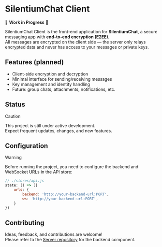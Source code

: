 # SilentiumChat Client

🚧 **Work in Progress** 🚧

SilentiumChat Client is the front-end application for **SilentiumChat**, a secure messaging app with **end-to-end encryption (E2EE)**.  
All messages are encrypted on the client side — the server only relays encrypted data and never has access to your messages or private keys.

## Features (planned)

- Client-side encryption and decryption
- Minimal interface for sending/receiving messages
- Key management and identity handling
- Future: group chats, attachments, notifications, etc.

## Status

> [!CAUTION]
> This project is still under active development.  
> Expect frequent updates, changes, and new features.

## Configuration

> [!WARNING]
> Before running the project, you need to configure the backend and WebSocket URLs in the API store:  

```javascript
// ./stores/api.js
state: () => ({
    urls: {
        backend: 'http://your-backend-url:PORT',
        ws: 'http://your-backend-url:PORT',
    }
})
```

## Contributing

Ideas, feedback, and contributions are welcome!  
Please refer to the [Server repository](https://github.com/matsamaaa/SilentiumChat-Server) for the backend component.
